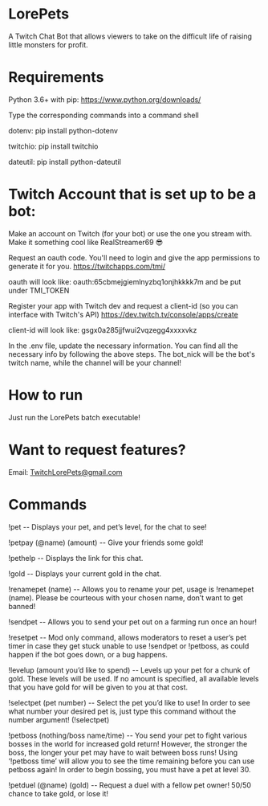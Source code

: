 # LorePets
A Twitch Chat Bot that allows viewers to take on the difficult life of raising little monsters for profit.


# Requirements
Python 3.6+ with pip: https://www.python.org/downloads/

Type the corresponding commands into a command shell

dotenv:  pip install python-dotenv

twitchio: pip install twitchio

dateutil: pip install python-dateutil

# Twitch Account that is set up to be a bot:
Make an account on Twitch (for your bot) or use the one you stream with. Make it something cool like RealStreamer69 😎

Request an oauth code. You'll need to login and give the app permissions to generate it for you.  https://twitchapps.com/tmi/

oauth will look like: oauth:65cbmejgiemlnyzbq1onjhkkkk7m and be put under TMI_TOKEN

Register your app with Twitch dev and request a client-id (so you can interface with Twitch's API) https://dev.twitch.tv/console/apps/create

client-id will look like: gsgx0a285jjfwui2vqzegg4xxxxvkz

In the .env file, update the necessary information.  You can find all the necessary info by following the above steps.  The bot_nick will be the bot's twitch name, while the channel will be your channel!

# How to run
Just run the LorePets batch executable!


# Want to request features?
Email: TwitchLorePets@gmail.com


# Commands
!pet -- Displays your pet, and pet’s level, for the chat to see!

!petpay (@name) (amount) -- Give your friends some gold!

!pethelp -- Displays the link for this chat.

!gold -- Displays your current gold in the chat.

!renamepet (name) -- Allows you to rename your pet, usage is !renamepet (name).  Please be courteous with your chosen name, don’t want to get banned!

!sendpet -- Allows you to send your pet out on a farming run once an hour!

!resetpet -- Mod only command, allows moderators to reset a user’s pet timer in case they get stuck unable to use !sendpet or !petboss, as could happen if the bot goes down, or a bug happens.

!levelup (amount you’d like to spend) -- Levels up your pet for a chunk of gold.  These levels will be used.  If no amount is specified, all available levels that you have gold for will be given to you at that cost.

!selectpet (pet number) -- Select the pet you’d like to use!  In order to see what number your desired pet is, just type this command without the number argument! (!selectpet)


!petboss (nothing/boss name/time) -- You send your pet to fight various bosses in the world for increased gold return!  However, the stronger the boss, the longer your pet may have to wait between boss runs!  Using ‘!petboss time’ will allow you to see the time remaining before you can use petboss again!  In order to begin bossing, you must have a pet at level 30.

!petduel (@name) (gold) -- Request a duel with a fellow pet owner!  50/50 chance to take gold, or lose it!
